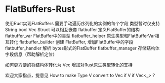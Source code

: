 # FlatBuffers-Rust
使用Rust实现FlatBuffers
需要手动遍历序列化的实例的每个字段
类型暂时仅支持 String bool Vec Struct 可以相互嵌套
flatbuffer 定义FlatBuffer的结构
flatbuffer_var FlatBuffer中的类型
flatbuffer_helper 原生类型和FlatBufferVar相互转化
flatbuffer_builder 创建 FlatBuffer, 增加FlatBuffer中的字段
flatbuffer_handler 解析 bytes形式的FlatBuffer
flatbuffer_manager 存储结构体字段信息（帮助解析定位）

如何更方便的将结构体转化为 Vec<FlatBufferVar>
增加对Rust原生类型转化的支持

欢迎大家指点，提意见
How to make Type V convert to Vec<T> if V if Vec<_> ?